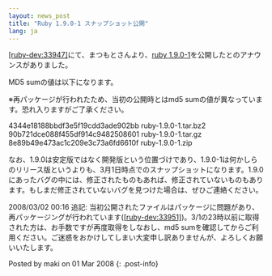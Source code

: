```yaml
---
layout: news_post
title: "Ruby 1.9.0-1 スナップショット公開"
lang: ja
---
```


[\[ruby-dev:33947\]][1]にて、まつもとさんより、[ruby 1.9.0-1][2]を公開したとのアナウンスがありました。

MD5 sumの値は以下になります。

※再パッケージが行われたため、当初の公開時とはmd5 sumの値が異なっています。恐れ入りますがご了承ください。

4344e18188bbdf3e5f19cdd3ade902bb ruby-1.9.0-1.tar.bz2
90b721dce088f455df914c9482508601 ruby-1.9.0-1.tar.gz
8e89b49e473ac1c209e3c73a6fd6610f ruby-1.9.0-1.zip

なお、1.9.0は安定版ではなく開発版という位置づけであり、1.9.0-1は何かしらのリリース版というよりも、3月1日時点でのスナップショットになります。1.9.0にあったバグの中には、修正されたものもあれば、修正されていないものもあります。もしまだ修正されていないバグを見つけた場合は、ぜひご連絡ください。

2008/03/02 00:16 追記:
当初公開されたファイルはパッケージに問題があり、再パッケージングが行われています([\[ruby-dev:33951\]][3])。3/1の23時以前に取得された方は、お手数ですが再度取得をしなおし、md5
sumを確認してからご利用ください。ご迷惑をおかけしてしまい大変申し訳ありませんが、よろしくお願いいたします。

Posted by maki on 01 Mar 2008
{: .post-info}



[1]: http://blade.nagaokaut.ac.jp/cgi-bin/scat.rb/ruby/ruby-dev/33947 
[2]: ftp://ftp.ruby-lang.org/pub/ruby/1.9/ 
[3]: http://blade.nagaokaut.ac.jp/cgi-bin/scat.rb/ruby/ruby-dev/33951 
